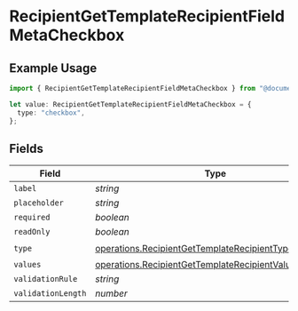 # RecipientGetTemplateRecipientFieldMetaCheckbox

## Example Usage

```typescript
import { RecipientGetTemplateRecipientFieldMetaCheckbox } from "@documenso/sdk-typescript/models/operations";

let value: RecipientGetTemplateRecipientFieldMetaCheckbox = {
  type: "checkbox",
};
```

## Fields

| Field                                                                                                                        | Type                                                                                                                         | Required                                                                                                                     | Description                                                                                                                  |
| ---------------------------------------------------------------------------------------------------------------------------- | ---------------------------------------------------------------------------------------------------------------------------- | ---------------------------------------------------------------------------------------------------------------------------- | ---------------------------------------------------------------------------------------------------------------------------- |
| `label`                                                                                                                      | *string*                                                                                                                     | :heavy_minus_sign:                                                                                                           | N/A                                                                                                                          |
| `placeholder`                                                                                                                | *string*                                                                                                                     | :heavy_minus_sign:                                                                                                           | N/A                                                                                                                          |
| `required`                                                                                                                   | *boolean*                                                                                                                    | :heavy_minus_sign:                                                                                                           | N/A                                                                                                                          |
| `readOnly`                                                                                                                   | *boolean*                                                                                                                    | :heavy_minus_sign:                                                                                                           | N/A                                                                                                                          |
| `type`                                                                                                                       | [operations.RecipientGetTemplateRecipientTypeCheckbox](../../models/operations/recipientgettemplaterecipienttypecheckbox.md) | :heavy_check_mark:                                                                                                           | N/A                                                                                                                          |
| `values`                                                                                                                     | [operations.RecipientGetTemplateRecipientValue2](../../models/operations/recipientgettemplaterecipientvalue2.md)[]           | :heavy_minus_sign:                                                                                                           | N/A                                                                                                                          |
| `validationRule`                                                                                                             | *string*                                                                                                                     | :heavy_minus_sign:                                                                                                           | N/A                                                                                                                          |
| `validationLength`                                                                                                           | *number*                                                                                                                     | :heavy_minus_sign:                                                                                                           | N/A                                                                                                                          |